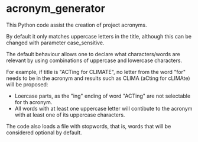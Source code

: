 # acronym_generator
This Python code assist the creation of project acronyms.

By default it only matches uppercase letters in the title, although this can be changed with parameter case_sensitive.

The default behaviour allows one to declare what characters/words are relevant by using combinations of uppercase and lowercase 
characters. 

For example, if title is "ACTing for CLIMATE",
no letter from the word "for" needs to be in the acronym and results such as CLIMA (aCting for cLIMAte) will be proposed:
- Loercase parts, as the "ing" ending of word "ACTing" are not selectable for th acronym.
- All words with at least one uppercase letter will contibute to the acronym  with at least one of its uppercase characters.

The code also loads a file with stopwords, that is, words that will be considered optional by default.   




